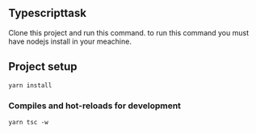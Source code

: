 ## Typescripttask

Clone this project and run this command. to run this command you must have nodejs install in your meachine.

## Project setup

```
yarn install
```

### Compiles and hot-reloads for development

```
yarn tsc -w
```
